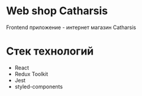 # Web shop Catharsis

Frontend приложение - интернет магазин Catharsis

# Стек технологий

-   React
-   Redux Toolkit
-   Jest
-   styled-components
